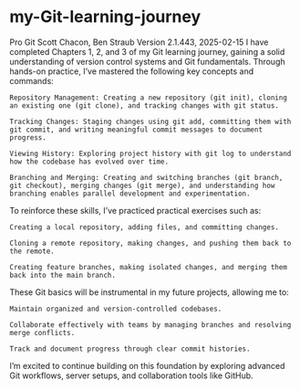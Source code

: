 # my-Git-learning-journey
Pro Git Scott Chacon, Ben Straub Version 2.1.443, 2025-02-15
I have completed Chapters 1, 2, and 3 of my Git learning journey, gaining a solid understanding of version control systems and Git fundamentals. Through hands-on practice, I’ve mastered the following key concepts and commands:

    Repository Management: Creating a new repository (git init), cloning an existing one (git clone), and tracking changes with git status.

    Tracking Changes: Staging changes using git add, committing them with git commit, and writing meaningful commit messages to document progress.

    Viewing History: Exploring project history with git log to understand how the codebase has evolved over time.

    Branching and Merging: Creating and switching branches (git branch, git checkout), merging changes (git merge), and understanding how branching enables parallel development and experimentation.

To reinforce these skills, I’ve practiced practical exercises such as:

    Creating a local repository, adding files, and committing changes.

    Cloning a remote repository, making changes, and pushing them back to the remote.

    Creating feature branches, making isolated changes, and merging them back into the main branch.

These Git basics will be instrumental in my future projects, allowing me to:

    Maintain organized and version-controlled codebases.

    Collaborate effectively with teams by managing branches and resolving merge conflicts.

    Track and document progress through clear commit histories.

I’m excited to continue building on this foundation by exploring advanced Git workflows, server setups, and collaboration tools like GitHub.

